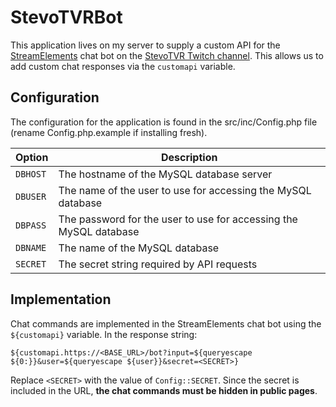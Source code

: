 # StevoTVRBot

This application lives on my server to supply a custom API for the [StreamElements](https://streamelements.com/) chat bot on the [StevoTVR Twitch channel](https://www.twitch.tv/stevotvr). This allows us to add custom chat responses via the `customapi` variable.

## Configuration

The configuration for the application is found in the src/inc/Config.php file (rename Config.php.example if installing fresh).

| Option   | Description                                                       |
| -------- | ----------------------------------------------------------------- |
| `DBHOST` | The hostname of the MySQL database server                         |
| `DBUSER` | The name of the user to use for accessing the MySQL database      |
| `DBPASS` | The password for the user to use for accessing the MySQL database |
| `DBNAME` | The name of the MySQL database                                    |
| `SECRET` | The secret string required by API requests                        |

## Implementation

Chat commands are implemented in the StreamElements chat bot using the `${customapi}` variable. In the response string:

```
${customapi.https://<BASE_URL>/bot?input=${queryescape ${0:}}&user=${queryescape ${user}}&secret=<SECRET>}
```

Replace `<SECRET>` with the value of `Config::SECRET`. Since the secret is included in the URL, **the chat commands must be hidden in public pages**.
